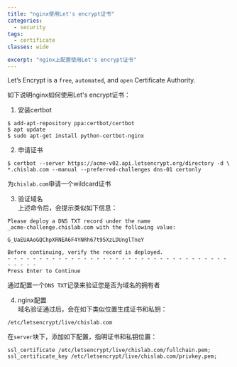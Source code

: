 ```yaml
---
title: "nginx使用Let's encrypt证书"
categories:
  - security
tags:
  - certificate
classes: wide

excerpt: "nginx上配置使用Let's encrypt证书"
---
```


Let’s Encrypt is a `free`, `automated`, and `open` Certificate Authority.

如下说明nginx如何使用Let's encrypt证书：

1. 安装certbot
```
$ add-apt-repository ppa:certbot/certbot
$ apt update
$ sudo apt-get install python-certbot-nginx
```

2. 申请证书
```
$ certbot --server https://acme-v02.api.letsencrypt.org/directory -d \
*.chislab.com --manual --preferred-challenges dns-01 certonly
```
为`chislab.com`申请一个wildcard证书

3. 验证域名  
上述命令后，会提示类似如下信息：
```
Please deploy a DNS TXT record under the name
_acme-challenge.chislab.com with the following value:

G_UaEUAAoGQChpXRNEA6F4YNRh67t95XzLDUnglTneY

Before continuing, verify the record is deployed.
- - - - - - - - - - - - - - - - - - - - - - - - - - - - - - - - - - - - - - - -
Press Enter to Continue
```
通过配置一个`DNS TXT`记录来验证您是否为域名的拥有者

4. nginx配置  
域名验证通过后，会在如下类似位置生成证书和私钥：
```
/etc/letsencrypt/live/chislab.com
```
在`server`块下，添加如下配置，指明证书和私钥位置：
```
ssl_certificate /etc/letsencrypt/live/chislab.com/fullchain.pem;
ssl_certificate_key /etc/letsencrypt/live/chislab.com/privkey.pem;
```